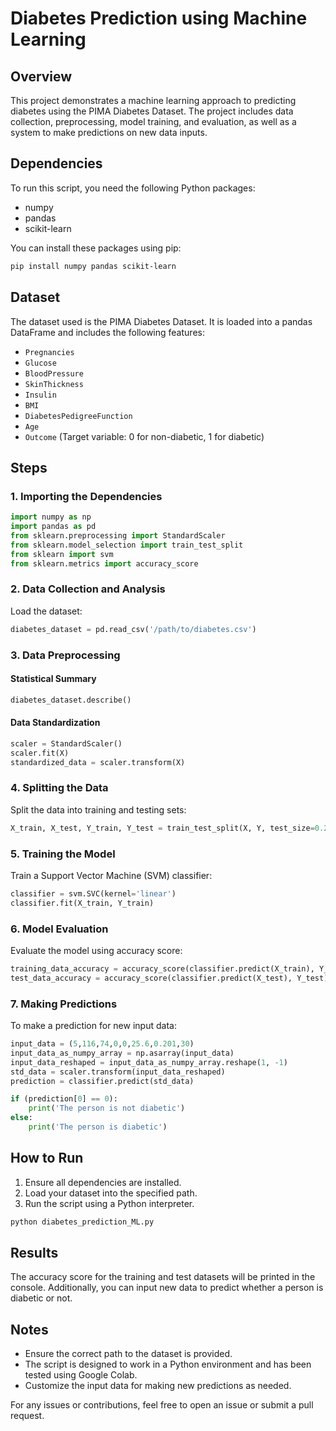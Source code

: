 # Diabetes Prediction using Machine Learning

## Overview

This project demonstrates a machine learning approach to predicting diabetes using the PIMA Diabetes Dataset. The project includes data collection, preprocessing, model training, and evaluation, as well as a system to make predictions on new data inputs.

## Dependencies

To run this script, you need the following Python packages:
- numpy
- pandas
- scikit-learn

You can install these packages using pip:

```sh
pip install numpy pandas scikit-learn
```

## Dataset

The dataset used is the PIMA Diabetes Dataset. It is loaded into a pandas DataFrame and includes the following features:

- `Pregnancies`
- `Glucose`
- `BloodPressure`
- `SkinThickness`
- `Insulin`
- `BMI`
- `DiabetesPedigreeFunction`
- `Age`
- `Outcome` (Target variable: 0 for non-diabetic, 1 for diabetic)

## Steps

### 1. Importing the Dependencies

```python
import numpy as np
import pandas as pd
from sklearn.preprocessing import StandardScaler
from sklearn.model_selection import train_test_split
from sklearn import svm
from sklearn.metrics import accuracy_score
```

### 2. Data Collection and Analysis

Load the dataset:

```python
diabetes_dataset = pd.read_csv('/path/to/diabetes.csv')
```

### 3. Data Preprocessing

#### Statistical Summary

```python
diabetes_dataset.describe()
```

#### Data Standardization

```python
scaler = StandardScaler()
scaler.fit(X)
standardized_data = scaler.transform(X)
```

### 4. Splitting the Data

Split the data into training and testing sets:

```python
X_train, X_test, Y_train, Y_test = train_test_split(X, Y, test_size=0.2, stratify=Y, random_state=2)
```

### 5. Training the Model

Train a Support Vector Machine (SVM) classifier:

```python
classifier = svm.SVC(kernel='linear')
classifier.fit(X_train, Y_train)
```

### 6. Model Evaluation

Evaluate the model using accuracy score:

```python
training_data_accuracy = accuracy_score(classifier.predict(X_train), Y_train)
test_data_accuracy = accuracy_score(classifier.predict(X_test), Y_test)
```

### 7. Making Predictions

To make a prediction for new input data:

```python
input_data = (5,116,74,0,0,25.6,0.201,30)
input_data_as_numpy_array = np.asarray(input_data)
input_data_reshaped = input_data_as_numpy_array.reshape(1, -1)
std_data = scaler.transform(input_data_reshaped)
prediction = classifier.predict(std_data)

if (prediction[0] == 0):
    print('The person is not diabetic')
else:
    print('The person is diabetic')
```

## How to Run

1. Ensure all dependencies are installed.
2. Load your dataset into the specified path.
3. Run the script using a Python interpreter.

```sh
python diabetes_prediction_ML.py
```

## Results

The accuracy score for the training and test datasets will be printed in the console. Additionally, you can input new data to predict whether a person is diabetic or not.

## Notes

- Ensure the correct path to the dataset is provided.
- The script is designed to work in a Python environment and has been tested using Google Colab.
- Customize the input data for making new predictions as needed.

For any issues or contributions, feel free to open an issue or submit a pull request.